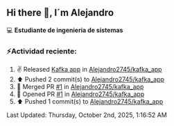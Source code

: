 ## Hi there 👋, I´m Alejandro

:computer: **Estudiante de ingenieria de sistemas**

### ⚡Actividad reciente:
<!--RECENT_ACTIVITY:start-->
1. ✌️ Released [Kafka app](https://github.com/Alejandro2745/kafka_app/releases/tag/kafka) in [Alejandro2745/kafka_app](https://github.com/Alejandro2745/kafka_app)<br>
2. ⬆️ Pushed 2 commit(s) to [Alejandro2745/kafka_app](https://github.com/Alejandro2745/kafka_app)<br>
3. 🎉 Merged PR [#1](https://github.com/Alejandro2745/kafka_app/pull/1) in [Alejandro2745/kafka_app](https://github.com/Alejandro2745/kafka_app)<br>
4. 💪 Opened PR [#1](https://github.com/Alejandro2745/kafka_app/pull/1) in [Alejandro2745/kafka_app](https://github.com/Alejandro2745/kafka_app)<br>
5. ⬆️ Pushed 1 commit(s) to [Alejandro2745/kafka_app](https://github.com/Alejandro2745/kafka_app)<br>
<!--RECENT_ACTIVITY:end-->
<!--RECENT_ACTIVITY:last_update-->
Last Updated: Thursday, October 2nd, 2025, 1:16:52 AM
<!--RECENT_ACTIVITY:last_update_end-->

<!--
**Alejandro2745/Alejandro2745** is a ✨ _special_ ✨ repository because its `README.md` (this file) appears on your GitHub profile.

Here are some ideas to get you started:

- 🔭 I’m currently working on ...
- 🌱 I’m currently learning ...
- 👯 I’m looking to collaborate on ...
- 🤔 I’m looking for help with ...
- 💬 Ask me about ...
- 📫 How to reach me: ...
- 😄 Pronouns: ...
- ⚡ Fun fact: ...
-->

